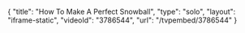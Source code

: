 {
    "title": "How To Make A Perfect Snowball",
    "type": "solo",
    "layout": "iframe-static",
    "videoId": "3786544",
    "url": "\/tvpembed\/3786544"
}